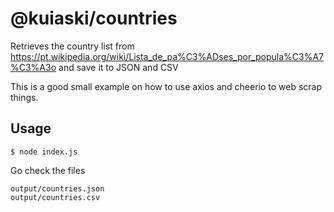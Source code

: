 # @kuiaski/countries

Retrieves the country list from https://pt.wikipedia.org/wiki/Lista_de_pa%C3%ADses_por_popula%C3%A7%C3%A3o and save it to JSON and CSV

This is a good small example on how to use axios and cheerio to web scrap things.

## Usage

```
$ node index.js
```

Go check the files
```
output/countries.json
output/countries.csv
```
